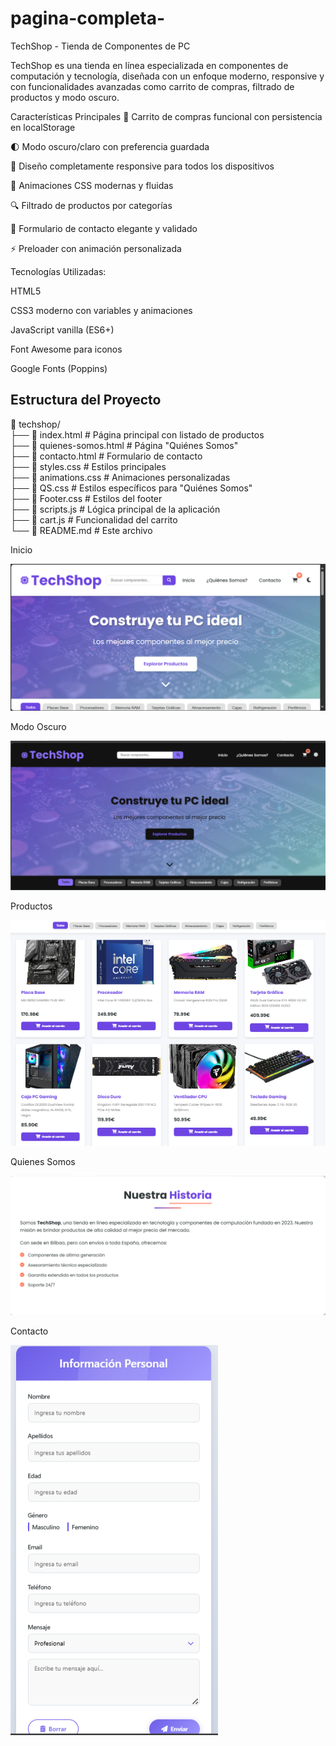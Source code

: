 # pagina-completa-
TechShop - Tienda de Componentes de PC

TechShop es una tienda en línea especializada en componentes de computación y tecnología, diseñada con un enfoque moderno, responsive y con funcionalidades avanzadas como carrito de compras, filtrado de productos y modo oscuro.

Características Principales
🛒 Carrito de compras funcional con persistencia en localStorage

🌓 Modo oscuro/claro con preferencia guardada

📱 Diseño completamente responsive para todos los dispositivos

🚀 Animaciones CSS modernas y fluidas

🔍 Filtrado de productos por categorías

📝 Formulario de contacto elegante y validado

⚡ Preloader con animación personalizada

Tecnologías Utilizadas:

HTML5 

CSS3 moderno con variables y animaciones

JavaScript vanilla (ES6+)

Font Awesome para iconos

Google Fonts (Poppins)

## Estructura del Proyecto

📂 techshop/  
├── 📄 index.html           # Página principal con listado de productos  
├── 📄 quienes-somos.html   # Página "Quiénes Somos"  
├── 📄 contacto.html        # Formulario de contacto  
├── 📄 styles.css           # Estilos principales  
├── 📄 animations.css       # Animaciones personalizadas  
├── 📄 QS.css               # Estilos específicos para "Quiénes Somos"  
├── 📄 Footer.css           # Estilos del footer  
├── 📄 scripts.js           # Lógica principal de la aplicación  
├── 📄 cart.js              # Funcionalidad del carrito  
└── 📄 README.md            # Este archivo  

Inicio

![Pagina principal](image-1.png)

Modo Oscuro

![Modo Oscuro ](image-5.png)

Productos

![productos](image-2.png)

Quienes Somos

![Quienes Somos](image-3.png)

Contacto

![contacto](image-4.png)
